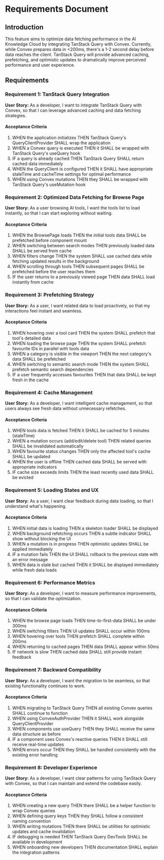 # Requirements Document

## Introduction

This feature aims to optimize data fetching performance in the AI Knowledge Cloud by integrating TanStack Query with Convex. Currently, while Convex prepares data in <200ms, there's a 1-2 second delay before data reaches the client. TanStack Query will provide advanced caching, prefetching, and optimistic updates to dramatically improve perceived performance and user experience.

## Requirements

### Requirement 1: TanStack Query Integration

**User Story:** As a developer, I want to integrate TanStack Query with Convex, so that I can leverage advanced caching and data fetching strategies.

#### Acceptance Criteria

1. WHEN the application initializes THEN TanStack Query's QueryClientProvider SHALL wrap the application
2. WHEN a Convex query is executed THEN it SHALL be wrapped with TanStack Query's useQuery hook
3. IF a query is already cached THEN TanStack Query SHALL return cached data immediately
4. WHEN the QueryClient is configured THEN it SHALL have appropriate staleTime and cacheTime settings for optimal performance
5. WHEN using Convex mutations THEN they SHALL be wrapped with TanStack Query's useMutation hook

### Requirement 2: Optimized Data Fetching for Browse Page

**User Story:** As a user browsing AI tools, I want the tools list to load instantly, so that I can start exploring without waiting.

#### Acceptance Criteria

1. WHEN the BrowsePage loads THEN the initial tools data SHALL be prefetched before component mount
2. WHEN switching between search modes THEN previously loaded data SHALL be served from cache
3. WHEN filters change THEN the system SHALL use cached data while fetching updated results in the background
4. WHEN scrolling through tools THEN subsequent pages SHALL be prefetched before the user reaches them
5. IF the user returns to a previously viewed page THEN data SHALL load instantly from cache

### Requirement 3: Prefetching Strategy

**User Story:** As a user, I want related data to load proactively, so that my interactions feel instant and seamless.

#### Acceptance Criteria

1. WHEN hovering over a tool card THEN the system SHALL prefetch that tool's detailed data
2. WHEN loading the browse page THEN the system SHALL prefetch favourite IDs in parallel with tools data
3. WHEN a category is visible in the viewport THEN the next category's data SHALL be prefetched
4. WHEN switching to semantic search mode THEN the system SHALL prefetch semantic search dependencies
5. IF a user frequently accesses favourites THEN that data SHALL be kept fresh in the cache

### Requirement 4: Cache Management

**User Story:** As a developer, I want intelligent cache management, so that users always see fresh data without unnecessary refetches.

#### Acceptance Criteria

1. WHEN tools data is fetched THEN it SHALL be cached for 5 minutes (staleTime)
2. WHEN a mutation occurs (add/edit/delete tool) THEN related queries SHALL be invalidated automatically
3. WHEN favourite status changes THEN only the affected tool's cache SHALL be updated
4. WHEN the user is offline THEN cached data SHALL be served with appropriate indicators
5. IF cache size exceeds limits THEN the least recently used data SHALL be evicted

### Requirement 5: Loading States and UX

**User Story:** As a user, I want clear feedback during data loading, so that I understand what's happening.

#### Acceptance Criteria

1. WHEN initial data is loading THEN a skeleton loader SHALL be displayed
2. WHEN background refetching occurs THEN a subtle indicator SHALL show without blocking the UI
3. WHEN a mutation is in progress THEN optimistic updates SHALL be applied immediately
4. IF a mutation fails THEN the UI SHALL rollback to the previous state with an error message
5. WHEN data is stale but cached THEN it SHALL be displayed immediately while fresh data loads

### Requirement 6: Performance Metrics

**User Story:** As a developer, I want to measure performance improvements, so that I can validate the optimization.

#### Acceptance Criteria

1. WHEN the browse page loads THEN time-to-first-data SHALL be under 300ms
2. WHEN switching filters THEN UI updates SHALL occur within 100ms
3. WHEN hovering over tools THEN prefetch SHALL complete within 200ms
4. WHEN returning to cached pages THEN data SHALL appear within 50ms
5. IF network is slow THEN cached data SHALL still provide instant feedback

### Requirement 7: Backward Compatibility

**User Story:** As a developer, I want the migration to be seamless, so that existing functionality continues to work.

#### Acceptance Criteria

1. WHEN migrating to TanStack Query THEN all existing Convex queries SHALL continue to function
2. WHEN using ConvexAuthProvider THEN it SHALL work alongside QueryClientProvider
3. WHEN components use useQuery THEN they SHALL receive the same data structure as before
4. IF a component uses Convex's reactive queries THEN it SHALL still receive real-time updates
5. WHEN errors occur THEN they SHALL be handled consistently with the existing error handling

### Requirement 8: Developer Experience

**User Story:** As a developer, I want clear patterns for using TanStack Query with Convex, so that I can maintain and extend the codebase easily.

#### Acceptance Criteria

1. WHEN creating a new query THEN there SHALL be a helper function to wrap Convex queries
2. WHEN defining query keys THEN they SHALL follow a consistent naming convention
3. WHEN writing mutations THEN there SHALL be utilities for optimistic updates and cache invalidation
4. IF debugging is needed THEN TanStack Query DevTools SHALL be available in development
5. WHEN onboarding new developers THEN documentation SHALL explain the integration patterns
